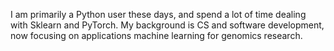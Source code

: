 I am primarily a Python user these days, and spend a lot of time dealing with Sklearn and PyTorch.
My background is CS and software development, now focusing on applications machine learning for genomics research.
